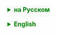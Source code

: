 <details style="margin-top: 16px">
  <summary style="cursor: pointer; color: green;"><b>на Русском</b></summary>


### Основы регулярных выражений в Java

Регулярные выражения (часто сокращенно "регекс" или "regex") — это особый способ искать и управлять текстом. Представьте, что у вас есть огромная книга, и вы хотите найти все упоминания определенного слова или фразы. Вместо того чтобы читать всю книгу, вы используете особый "магический прибор", который быстро находит все, что вам нужно. Регулярные выражения — это как этот "магический прибор" для работы с текстом в программировании.

В Java для работы с регулярными выражениями есть специальные классы, такие как `Pattern` и `Matcher`.

1. **Класс Pattern**: Это как правило для поиска. Вы говорите ему, что искать, например, "все слова, начинающиеся на 'А'". В Java это выглядит как `Pattern pattern = Pattern.compile("А\\w*");`. Здесь `"А\\w*"` — это само регулярное выражение.

2. **Класс Matcher**: После того как вы создали правило (Pattern), вам нужен способ его применить. Класс Matcher берет текст и применяет к нему ваше правило. Если мы продолжим пример выше, это будет выглядеть как `Matcher matcher = pattern.matcher(текст);`.

### Примеры регулярных выражений

- **Поиск цифр**: Если вам нужно найти все цифры в тексте, вы можете использовать выражение `\d`, которое соответствует любой цифре.

- **Поиск слов**: Если вы ищете слово "кошка", ваше регулярное выражение будет просто `"кошка"`.

- **Сложные шаблоны**: Можно создавать более сложные шаблоны, например, чтобы найти адрес электронной почты, нужен шаблон, который учитывает буквы, символы типа '@' и точки.

### Немного о синтаксисе

- **Метасимволы**: Это специальные символы, которые имеют особое значение. Например, `.` (точка) соответствует любому символу, а `*` означает "ноль или более предыдущего элемента".

- **Экранирование**: Если вам нужно искать метасимвол как обычный символ (например, точку), его нужно "экранировать" с помощью обратной косой черты, например `\\.`.

- **Группы**: Вы можете группировать части вашего выражения с помощью скобок, чтобы управлять ими как единым целым.

Регулярные выражения могут казаться сложными, но они очень мощные для работы с текстом. Они позволяют быстро искать, заменять и управлять данными в текстовом формате. В Java регулярные выражения используются через классы Pattern и Matcher, которые предоставляют гибкие и мощные инструменты для этой задачи.


### Класс Pattern

- **Создание Pattern**: Класс `Pattern` в Java используется для определения шаблона, который вы хотите найти в тексте. Вы создаете `Pattern` с помощью метода `compile`. Например:
```
Pattern pattern = Pattern.compile("выражение");
```
Здесь `"выражение"` — это ваше регулярное выражение.

- **Флаги**: Вы можете добавить флаги к `Pattern` для изменения его поведения. Например, `Pattern.CASE_INSENSITIVE` позволяет игнорировать регистр букв.

### Класс Matcher

- **Использование Matcher**: Класс `Matcher` используется для выполнения операций поиска, используя `Pattern`. Вы создаете `Matcher` так:

```
Matcher matcher = pattern.matcher(текст);
```
Где `текст` — это строка, в которой вы хотите найти совпадения.

- **Методы Matcher**: `find()`, `matches()`, `group()`.
  - `find()` ищет следующее совпадение, 
  - `matches()` проверяет, соответствует ли весь текст шаблону, 
  - `group()` возвращает найденный текст.

### Составление сложных регулярных выражений

- **Метасимволы**: Символы с особенным значением, такие как 
  - `.` (любой символ), 
  - `\d` (цифра), 
  - `\w` (буквенно-цифровой символ или подчеркивание).

- **Квантификаторы**: Определяют, сколько раз элемент должен встречаться.
   - `*` (ноль или более раз),
   - `+` (один или более раз),
   - `?` (ноль или один раз),
   - `{n}` (ровно n раз),
   - `{n,}` (n или более раз),
   - `{n,m}` (от n до m раз).

- **Группы и захват**:\
  - Скобки `()` используются для группировки частей выражения. Например, `(abc)+` означает одно или более повторений "abc".

- **Альтернативы**:
  - Пайп `|` используется для указания альтернатив. Например, `cat|dog` соответствует "cat" или "dog".

- **Экранирование**:
  - Обратная косая черта `\` используется для экранирования специальных символов. Например, `\.` означает буквальную точку.

- **Границы**:
  - `^` и `$` обозначают начало и конец строки соответственно. `\b` обозначает границу слова.

### Пример сложного регулярного выражения

Предположим, вы хотите найти адреса электронной почты в тексте. Адрес электронной почты обычно имеет формат `username@domain.com`. Вы можете использовать следующее регулярное выражение:

```
String emailRegex = "\\b[A-Za-z0-9._%+-]+@[A-Za-z0-9.-]+\\.[A-Za-z]{2,6}\\b";
Pattern pattern = Pattern.compile(emailRegex);
```

Здесь:
- `\\b` — граница слова,
- `[A-Za-z0-9._%+-]+` — один или более буквенно-цифровых символов или символов `._%+-` (имя пользователя),
- `@` — символ собаки,
- `[A-Za-z0-9.-]+` — один или более буквенно-цифровых символов или точек (домен),
- `\\.[A-Za-z]{2,6}` — точка и от двух до шести букв (домен верхнего уровня),
- `\\b` — граница слова.


</details>

<details style="margin-top: 16px">
  <summary style="cursor: pointer; color: green;"><b>English</b></summary>


### Basics of Regular Expressions in Java

Regular expressions (often abbreviated as "regex" or "regexp") are a special way to search and manipulate text. Imagine having a huge book, and you want to find all mentions of a specific word or phrase. Instead of reading the entire book, you use a special "magical device" that quickly finds everything you need. Regular expressions are like this "magical device" for working with text in programming.

In Java, there are special classes for working with regular expressions, such as `Pattern` and `Matcher`.

1. **Pattern Class**: This is like the rule for searching. You tell it what to look for, for example, "all words starting with 'A'". In Java, it looks like `Pattern pattern = Pattern.compile("A\\w*");`. Here, `"A\\w*"` is the regular expression itself.

2. **Matcher Class**: After you've created a rule (Pattern), you need a way to apply it. The Matcher class takes the text and applies your rule to it. Continuing the example above, it would look like `Matcher matcher = pattern.matcher(text);`.

### Examples of Regular Expressions

- **Finding Digits**: If you need to find all digits in a text, you can use the expression `\d`, which matches any digit.

- **Finding Words**: If you're looking for the word "cat", your regular expression would simply be `"cat"`.

- **Complex Patterns**: More complex patterns can be created, for instance, to find an email address, you need a pattern that accounts for letters, symbols like '@', and dots.

### A Bit About Syntax

- **Metacharacters**: These are special characters that have a special meaning. For example, `.` (dot) matches any character, while `*` means "zero or more of the preceding element".

- **Escaping**: If you need to search for a metacharacter as a regular character (like a dot), it needs to be "escaped" using a backslash, e.g., `\\.`.

- **Groups**: You can group parts of your expression using brackets to treat them as a single unit.

Regular expressions might seem complex, but they are incredibly powerful for working with text. They allow you to quickly search, replace, and manage data in text format. In Java, regular expressions are used through the Pattern and Matcher classes, which provide flexible and powerful tools for this task.


## "Currency Exchange Office" Project

**Project Description:**
Develop a console application to simulate a currency exchange office operation. Users can register accounts, open accounts in various currencies, deposit funds, withdraw funds, perform currency exchanges, and view their transaction history.

**Technical Specification:**

1. **Multi-Layer Application Architecture:**
    - **Model (Model):** Define entities such as user, account, transaction, currency, exchange rate, and other necessary objects.
    - **Service (Service):** Develop the business logic of the application, including managing user data, executing currency operations, etc.
    - **Repository (Repository):** Create a layer for interaction with the data storage (e.g., in-memory or file(s)).

2. **Data Organization and Account Management:**
    - Implement mechanisms for managing user data, including their accounts and ledgers.
    - A user should have accounts in at least 3 different currencies.

3. **Currency Operation Management:**
    - Provide functionality for carrying out currency operations, including deposits, exchanges, and viewing transaction history.

4. **Data Validation:**
    - When registering a new user, implement validation for the entered email and password. Validation should ensure the email conforms to the standard email format, and the password meets set security criteria (e.g., minimum length, presence of letters and numbers).

5. **User Interface:**
    - Implement a console menu for accessing the application's functionality.

6. **Testing:**
    - Develop JUnit tests to check all aspects of the application's functionality, with special attention to testing the service layer.

7. **Using the Map Collection:**
    - Actively use the `Map` collection for organizing and managing data, such as user accounts, accounts, exchange rates, and other suitable scenarios during application development.
    - For example:
        - To store a list of a user's accounts, where the key is the user ID, and the value is a list of their accounts.
        - To store exchange rates, where the key is the currency code, and the value is the current rate.

**Optional:**
- The ability to save and load user data.
- In case of validation failure, the application should throw an exception, which should then be properly handled. This may include informing the user of the reason for the error and offering to retry entering data.
- Functionality to view historical exchange rates.

</details>